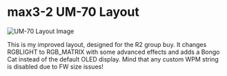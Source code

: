 # max3-2 UM-70 Layout

![UM-70 Layout Image](https://i.imgur.com/5lucSbi.jpg)

This is my improved layout, designed for the R2 group buy. It changes RGBLIGHT
to RGB_MATRIX with some advanced effects and adds a Bongo Cat instead of the
default OLED display. Mind that any custom WPM string is disabled due to FW
size issues!
